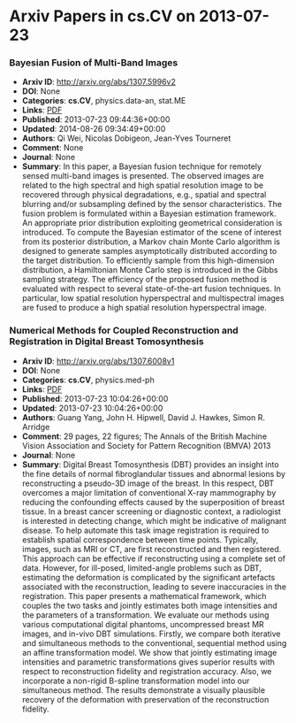 # Arxiv Papers in cs.CV on 2013-07-23
### Bayesian Fusion of Multi-Band Images
- **Arxiv ID**: http://arxiv.org/abs/1307.5996v2
- **DOI**: None
- **Categories**: **cs.CV**, physics.data-an, stat.ME
- **Links**: [PDF](http://arxiv.org/pdf/1307.5996v2)
- **Published**: 2013-07-23 09:44:36+00:00
- **Updated**: 2014-08-26 09:34:49+00:00
- **Authors**: Qi Wei, Nicolas Dobigeon, Jean-Yves Tourneret
- **Comment**: None
- **Journal**: None
- **Summary**: In this paper, a Bayesian fusion technique for remotely sensed multi-band images is presented. The observed images are related to the high spectral and high spatial resolution image to be recovered through physical degradations, e.g., spatial and spectral blurring and/or subsampling defined by the sensor characteristics. The fusion problem is formulated within a Bayesian estimation framework. An appropriate prior distribution exploiting geometrical consideration is introduced. To compute the Bayesian estimator of the scene of interest from its posterior distribution, a Markov chain Monte Carlo algorithm is designed to generate samples asymptotically distributed according to the target distribution. To efficiently sample from this high-dimension distribution, a Hamiltonian Monte Carlo step is introduced in the Gibbs sampling strategy. The efficiency of the proposed fusion method is evaluated with respect to several state-of-the-art fusion techniques. In particular, low spatial resolution hyperspectral and multispectral images are fused to produce a high spatial resolution hyperspectral image.



### Numerical Methods for Coupled Reconstruction and Registration in Digital Breast Tomosynthesis
- **Arxiv ID**: http://arxiv.org/abs/1307.6008v1
- **DOI**: None
- **Categories**: **cs.CV**, physics.med-ph
- **Links**: [PDF](http://arxiv.org/pdf/1307.6008v1)
- **Published**: 2013-07-23 10:04:26+00:00
- **Updated**: 2013-07-23 10:04:26+00:00
- **Authors**: Guang Yang, John H. Hipwell, David J. Hawkes, Simon R. Arridge
- **Comment**: 29 pages, 22 figures; The Annals of the British Machine Vision
  Association and Society for Pattern Recognition (BMVA) 2013
- **Journal**: None
- **Summary**: Digital Breast Tomosynthesis (DBT) provides an insight into the fine details of normal fibroglandular tissues and abnormal lesions by reconstructing a pseudo-3D image of the breast. In this respect, DBT overcomes a major limitation of conventional X-ray mammography by reducing the confounding effects caused by the superposition of breast tissue. In a breast cancer screening or diagnostic context, a radiologist is interested in detecting change, which might be indicative of malignant disease. To help automate this task image registration is required to establish spatial correspondence between time points. Typically, images, such as MRI or CT, are first reconstructed and then registered. This approach can be effective if reconstructing using a complete set of data. However, for ill-posed, limited-angle problems such as DBT, estimating the deformation is complicated by the significant artefacts associated with the reconstruction, leading to severe inaccuracies in the registration. This paper presents a mathematical framework, which couples the two tasks and jointly estimates both image intensities and the parameters of a transformation.   We evaluate our methods using various computational digital phantoms, uncompressed breast MR images, and in-vivo DBT simulations. Firstly, we compare both iterative and simultaneous methods to the conventional, sequential method using an affine transformation model. We show that jointly estimating image intensities and parametric transformations gives superior results with respect to reconstruction fidelity and registration accuracy. Also, we incorporate a non-rigid B-spline transformation model into our simultaneous method. The results demonstrate a visually plausible recovery of the deformation with preservation of the reconstruction fidelity.



